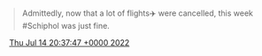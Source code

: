 > Admittedly, now that a lot of flights✈️ were cancelled, this week \#Schiphol was just fine\.

<img src="../../media/tweet.ico" width="12" /> [Thu Jul 14 20:37:47 +0000 2022](https://twitter.com/DromerDenker/status/1547681787765092358)